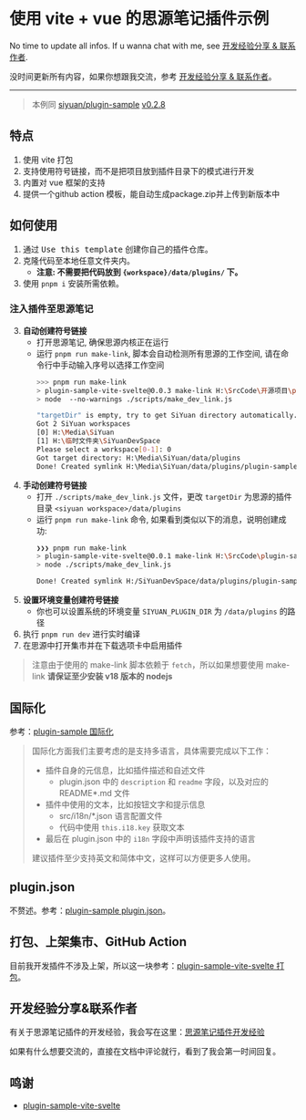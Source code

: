
# 使用 vite + vue 的思源笔记插件示例

No time to update all infos. If u wanna chat with me, see [开发经验分享 & 联系作者](./开发经验分享&联系作者).

没时间更新所有内容，如果你想跟我交流，参考 [开发经验分享 & 联系作者](./开发经验分享&联系作者)。

---

> 本例同 [siyuan/plugin-sample](https://github.com/siyuan-note/plugin-sample) [v0.2.8](https://github.com/siyuan-note/plugin-sample/tree/v0.2.8)


## 特点

1. 使用 vite 打包
2. 支持使用符号链接，而不是把项目放到插件目录下的模式进行开发
3. 内置对 vue 框架的支持
4. 提供一个github action 模板，能自动生成package.zip并上传到新版本中

## 如何使用

1. 通过 <kbd>Use this template</kbd> 创建你自己的插件仓库。
2. 克隆代码至本地任意文件夹内。
    * **注意: 不需要把代码放到 `{workspace}/data/plugins/` 下。**
3. 使用 `pnpm i` 安装所需依赖。

### 注入插件至思源笔记
3. **自动创建符号链接**
    - 打开思源笔记, 确保思源内核正在运行
    - 运行 `pnpm run make-link`, 脚本会自动检测所有思源的工作空间, 请在命令行中手动输入序号以选择工作空间
        ```bash
        >>> pnpm run make-link
        > plugin-sample-vite-svelte@0.0.3 make-link H:\SrcCode\开源项目\plugin-sample-vite-svelte
        > node  --no-warnings ./scripts/make_dev_link.js

        "targetDir" is empty, try to get SiYuan directory automatically....
        Got 2 SiYuan workspaces
        [0] H:\Media\SiYuan
        [1] H:\临时文件夹\SiYuanDevSpace
        Please select a workspace[0-1]: 0
        Got target directory: H:\Media\SiYuan/data/plugins
        Done! Created symlink H:\Media\SiYuan/data/plugins/plugin-sample-vite-svelte
        ```
4. **手动创建符号链接**
    - 打开 `./scripts/make_dev_link.js` 文件，更改 `targetDir` 为思源的插件目录 `<siyuan workspace>/data/plugins`
    - 运行 `pnpm run make-link` 命令, 如果看到类似以下的消息，说明创建成功:
      ```bash
      ❯❯❯ pnpm run make-link
      > plugin-sample-vite-svelte@0.0.1 make-link H:\SrcCode\plugin-sample-vite-svelte
      > node ./scripts/make_dev_link.js

      Done! Created symlink H:/SiYuanDevSpace/data/plugins/plugin-sample-vite-svelte
      ```
5. **设置环境变量创建符号链接**
    - 你也可以设置系统的环境变量 `SIYUAN_PLUGIN_DIR` 为 `/data/plugins` 的路径
6. 执行 `pnpm run dev` 进行实时编译
7. 在思源中打开集市并在下载选项卡中启用插件


> 注意由于使用的 make-link 脚本依赖于 `fetch`，所以如果想要使用 make-link **请保证至少安装 v18 版本的 nodejs**


## 国际化

参考：[plugin-sample 国际化](https://github.com/siyuan-note/plugin-sample/blob/main/README_zh_CN.md#%E5%9B%BD%E9%99%85%E5%8C%96)


> 国际化方面我们主要考虑的是支持多语言，具体需要完成以下工作：
> 
> * 插件自身的元信息，比如插件描述和自述文件
>   * plugin.json 中的 `description` 和 `readme` 字段，以及对应的 README*.md 文件
> * 插件中使用的文本，比如按钮文字和提示信息
>   * src/i18n/*.json 语言配置文件
>   * 代码中使用 `this.i18.key` 获取文本
> * 最后在 plugin.json 中的 `i18n` 字段中声明该插件支持的语言
> 
> 建议插件至少支持英文和简体中文，这样可以方便更多人使用。

## plugin.json

不赘述。参考：[plugin-sample plugin.json](https://github.com/siyuan-note/plugin-sample/blob/main/README_zh_CN.md#pluginjson)。

## 打包、上架集市、GitHub Action


目前我开发插件不涉及上架，所以这一块参考：[plugin-sample-vite-svelte 打包](https://github.com/siyuan-note/plugin-sample-vite-svelte/blob/main/README_zh_CN.md#%E6%89%93%E5%8C%85)。


## 开发经验分享&联系作者

有关于思源笔记插件的开发经验，我会写在这里：[思源笔记插件开发经验](https://simplest-frontend.feishu.cn/wiki/MhtDwo9EnimFTtkvSlqcSCHDnbd)

如果有什么想要交流的，直接在文档中评论就行，看到了我会第一时间回复。

## 鸣谢

- [plugin-sample-vite-svelte](https://github.com/siyuan-note/plugin-sample-vite-svelte)
